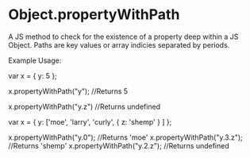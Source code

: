 Object.propertyWithPath
==================

A JS method to check for the existence of a property deep within a JS Object.
Paths are key values or array indicies separated by periods.

Example Usage:

var x = { 
	y: 5
};

x.propertyWithPath("y"); //Returns 5

x.propertyWithPath("y.z") //Returns undefined


var x = {
	y: ['moe', 'larry', 'curly', { z: 'shemp' } ]
};

x.propertyWithPath("y.0"); //Returns 'moe'
x.propertyWithPath("y.3.z"); //Returns 'shemp'
x.propertyWithPath("y.2.z"); //Returns undefined
